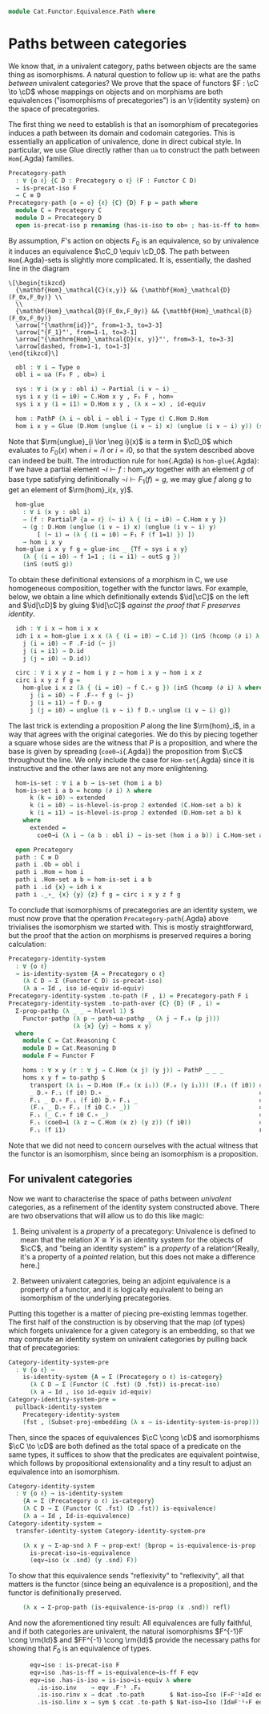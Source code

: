 <!--
```agda
open import Cat.Functor.Adjoint.Unique
open import Cat.Functor.Equivalence
open import Cat.Instances.Functor
open import Cat.Functor.Adjoint
open import Cat.Functor.Base
open import Cat.Univalent
open import Cat.Prelude

import Cat.Functor.Reasoning as Fr
import Cat.Reasoning

open Functor
```
-->

```agda
module Cat.Functor.Equivalence.Path where
```

# Paths between categories

We know that, _in_ a univalent category, paths between objects are the
same thing as isomorphisms. A natural question to follow up is: what are
the paths _between_ univalent categories? We prove that the space of
functors $F : \cC \to \cD$ whose mappings on objects and on
morphisms are both equivalences ("isomorphisms of precategories") is an
\r{identity system} on the space of precategories.

The first thing we need to establish is that an isomorphism of
precategories induces a path between its domain and codomain categories.
This is essentially an application of univalence, done in direct cubical
style. In particular, we use Glue directly rather than `ua` to construct
the path between `Hom`{.Agda} families.

```agda
Precategory-path
  : ∀ {o ℓ} {C D : Precategory o ℓ} (F : Functor C D)
  → is-precat-iso F
  → C ≡ D
Precategory-path {o = o} {ℓ} {C} {D} F p = path where
  module C = Precategory C
  module D = Precategory D
  open is-precat-iso p renaming (has-is-iso to ob≃ ; has-is-ff to hom≃)
```

By assumption, $F$'s action on objects $F_0$ is an equivalence, so by
univalence it induces an equivalence $\cC_0 \equiv \cD_0$. The
path between `Hom`{.Agda}-sets is slightly more complicated. It is,
essentially, the dashed line in the diagram

~~~{.quiver}
\[\begin{tikzcd}
  {\mathbf{Hom}_\mathcal{C}(x,y)} && {\mathbf{Hom}_\mathcal{D}(F_0x,F_0y)} \\
  \\
  {\mathbf{Hom}_\mathcal{D}(F_0x,F_0y)} && {\mathbf{Hom}_\mathcal{D}(F_0x,F_0y)}
  \arrow["{\mathrm{id}}", from=1-3, to=3-3]
  \arrow["{F_1}"', from=1-1, to=3-1]
  \arrow["{\mathrm{Hom}_\mathcal{D}(x, y)}"', from=3-1, to=3-3]
  \arrow[dashed, from=1-1, to=1-3]
\end{tikzcd}\]
~~~

```agda
  obl : ∀ i → Type o
  obl i = ua (F₀ F , ob≃) i

  sys : ∀ i (x y : obl i) → Partial (i ∨ ~ i) _
  sys i x y (i = i0) = C.Hom x y , F₁ F , hom≃
  sys i x y (i = i1) = D.Hom x y , (λ x → x) , id-equiv

  hom : PathP (λ i → obl i → obl i → Type ℓ) C.Hom D.Hom
  hom i x y = Glue (D.Hom (unglue (i ∨ ~ i) x) (unglue (i ∨ ~ i) y)) (sys i x y)
```

Note that $\rm{unglue}_{i \lor \neg i}(x)$ is a term in $\cD_0$ which
evaluates to $F_0(x)$ when $i = i1$ or $i = i0$, so that the system
described above can indeed be built. The introduction rule for
`hom`{.Agda} is `hom-glue`{.Agda}: If we have a partial element $\neg i
\vdash f : \hom_\mathcal{C} x y$ together with an element $g$ of base
type satisfying definitionally $\neg i \vdash F_1(f) = g$, we may glue
$f$ along $g$ to get an element of $\rm{hom}_i(x, y)$.

```agda
  hom-glue
    : ∀ i (x y : obl i)
    → (f : PartialP {a = ℓ} (~ i) λ { (i = i0) → C.Hom x y })
    → (g : D.Hom (unglue (i ∨ ~ i) x) (unglue (i ∨ ~ i) y)
        [ (~ i) ↦ (λ { (i = i0) → F₁ F (f 1=1) }) ])
    → hom i x y
  hom-glue i x y f g = glue-inc _ {Tf = sys i x y}
    (λ { (i = i0) → f 1=1 ; (i = i1) → outS g })
    (inS (outS g))
```

To obtain these definitional extensions of a morphism in C, we use
homogeneous composition, together with the functor laws. For example,
below, we obtain a line which definitionally extends $\id[\cC]$ on
the left and $\id[\cD]$ by gluing $\id[\cC]$ _against the proof that $F$
preserves identity_.

```agda
  idh : ∀ i x → hom i x x
  idh i x = hom-glue i x x (λ { (i = i0) → C.id }) (inS (hcomp (∂ i) λ where
    j (i = i0) → F .F-id (~ j)
    j (i = i1) → D.id
    j (j = i0) → D.id))

  circ : ∀ i x y z → hom i y z → hom i x y → hom i x z
  circ i x y z f g =
    hom-glue i x z (λ { (i = i0) → f C.∘ g }) (inS (hcomp (∂ i) λ where
      j (i = i0) → F .F-∘ f g (~ j)
      j (i = i1) → f D.∘ g
      j (j = i0) → unglue (i ∨ ~ i) f D.∘ unglue (i ∨ ~ i) g))
```

The last trick is extending a proposition $P$ along the line
$\rm{hom}_i$, in a way that agrees with the original categories. We do
this by piecing together a square whose sides are the witness that $P$
is a proposition, and where the base is given by spreading
(`coe0→i`{.Agda}) the proposition from $\cC$ throughout the line. We
only include the case for `Hom-set`{.Agda} since it is instructive and
the other laws are not any more enlightening.

```agda
  hom-is-set : ∀ i a b → is-set (hom i a b)
  hom-is-set i a b = hcomp (∂ i) λ where
      k (k = i0) → extended
      k (i = i0) → is-hlevel-is-prop 2 extended (C.Hom-set a b) k
      k (i = i1) → is-hlevel-is-prop 2 extended (D.Hom-set a b) k
    where
      extended =
        coe0→i (λ i → (a b : obl i) → is-set (hom i a b)) i C.Hom-set a b

  open Precategory
  path : C ≡ D
  path i .Ob = obl i
  path i .Hom = hom i
  path i .Hom-set a b = hom-is-set i a b
  path i .id {x} = idh i x
  path i ._∘_ {x} {y} {z} f g = circ i x y z f g
```

<!--
```agda
  path i .idr {x} {y} f =
    hcomp (∂ i) λ where
      k (k = i0) → extended
      k (i = i0) → C.Hom-set x y (f C.∘ C.id) f extended (C.idr f) k
      k (i = i1) → D.Hom-set x y (f D.∘ D.id) f extended (D.idr f) k
    where
      extended = coe0→i
        (λ i → (x y : obl i) (f : hom i x y) → circ i x x y f (idh i x) ≡ f) i
        (λ x y f → C.idr f) x y f
  path i .idl {x} {y} f =
    hcomp (∂ i) λ where
      k (k = i0) → extended
      k (i = i0) → C.Hom-set x y (C.id C.∘ f) f extended (C.idl f) k
      k (i = i1) → D.Hom-set x y (D.id D.∘ f) f extended (D.idl f) k
    where
      extended = coe0→i
        (λ i → (x y : obl i) (f : hom i x y) → circ i x y y (idh i y) f ≡ f) i
        (λ x y f → C.idl f) x y f
  path i .assoc {w} {x} {y} {z} f g h =
    hcomp (∂ i) λ where
      k (k = i0) → extended
      k (i = i0) →
        C.Hom-set w z (f C.∘ g C.∘ h) ((f C.∘ g) C.∘ h) extended (C.assoc f g h) k
      k (i = i1) →
        D.Hom-set w z (f D.∘ g D.∘ h) ((f D.∘ g) D.∘ h) extended (D.assoc f g h) k
    where
      extended = coe0→i
        (λ i → (w x y z : obl i) (f : hom i y z) (g : hom i x y) (h : hom i w x)
             → circ i w y z f (circ i w x y g h) ≡ circ i w x z (circ i x y z f g) h)
        i
        (λ _ _ _ _ f g h → C.assoc f g h) w x y z f g h
```
-->

To conclude that isomorphisms of precategories are an identity system,
we must now prove that the operation `Precategory-path`{.Agda} above
trivialises the isomorphism we started with. This is mostly
straightforward, but the proof that the action on morphisms is preserved
requires a boring calculation:

```agda
Precategory-identity-system
  : ∀ {o ℓ}
  → is-identity-system {A = Precategory o ℓ}
    (λ C D → Σ (Functor C D) is-precat-iso)
    (λ a → Id , iso id-equiv id-equiv)
Precategory-identity-system .to-path (F , i) = Precategory-path F i
Precategory-identity-system .to-path-over {C} {D} (F , i) =
  Σ-prop-pathp (λ _ _ → hlevel 1) $
    Functor-pathp (λ p → path→ua-pathp _ (λ j → F.₀ (p j)))
                  (λ {x} {y} → homs x y)
  where
    module C = Cat.Reasoning C
    module D = Cat.Reasoning D
    module F = Functor F

    homs : ∀ x y (r : ∀ j → C.Hom (x j) (y j)) → PathP _ _ _
    homs x y f = to-pathp $
      transport (λ i₁ → D.Hom (F.₀ (x i₁)) (F.₀ (y i₁))) (F.₁ (f i0)) ≡⟨ Hom-transport D (λ i → F.₀ (x i)) (λ i → F.₀ (y i)) (F.₁ (f i0)) ⟩
      _ D.∘ F.₁ (f i0) D.∘ _                                          ≡⟨ ap D.to (ap-F₀-to-iso F (λ i → y i)) D.⟩∘⟨ (refl D.⟩∘⟨ ap D.from (ap-F₀-to-iso F (λ i → x i))) ⟩
      F.₁ _ D.∘ F.₁ (f i0) D.∘ F.₁ _                                  ≡˘⟨ D.refl⟩∘⟨ F.F-∘ _ _ ⟩
      (F.₁ _ D.∘ F.₁ (f i0 C.∘ _))                                    ≡˘⟨ F.F-∘ _ _ ⟩
      F.₁ (_ C.∘ f i0 C.∘ _)                                          ≡˘⟨ ap F.₁ (Hom-transport C (λ i → x i) (λ i → y i) (f i0)) ⟩
      F.₁ (coe0→1 (λ z → C.Hom (x z) (y z)) (f i0))                   ≡⟨ ap F.₁ (from-pathp (λ i → f i)) ⟩
      F.₁ (f i1)                                                      ∎
```

Note that we did not need to concern ourselves with the actual witness
that the functor is an isomorphism, since being an isomorphism is a
proposition.

## For univalent categories

Now we want to characterise the space of paths between _univalent_
categories, as a refinement of the identity system constructed above.
There are two observations that will allow us to do this like magic:

1. Being univalent is a _property_ of a precategory: Univalence is
defined to mean that the relation $X \cong Y$ is an identity system for
the objects of $\cC$, and "being an identity system" is a _property_
of a relation^[Really, it's a property of a _pointed_ relation, but this
does not make a difference here.]

2. Between univalent categories, being an adjoint equivalence is a
property of a functor, and it is logically equivalent to being an
isomorphism of the underlying precategories.

Putting this together is a matter of piecing pre-existing lemmas
together. The first half of the construction is by observing that the
map (of types) which forgets univalence for a given category is an
embedding, so that we may compute an identity system on univalent
categories by pulling back that of precategories:

```agda
Category-identity-system-pre
  : ∀ {o ℓ} →
    is-identity-system {A = Σ (Precategory o ℓ) is-category}
      (λ C D → Σ (Functor (C .fst) (D .fst)) is-precat-iso)
      (λ a → Id , iso id-equiv id-equiv)
Category-identity-system-pre =
  pullback-identity-system
    Precategory-identity-system
    (fst , (Subset-proj-embedding (λ x → is-identity-system-is-prop)))
```

<!--
```agda
module
  _ {o o′ ℓ ℓ′} {C : Precategory o ℓ} {D : Precategory o′ ℓ′}
    (F : Functor C D)
    (eqv : is-equivalence F)
  where

  private
    open is-equivalence eqv
    module C = Cat.Reasoning C
    module D = Cat.Reasoning D
    module F = Fr F
  open _=>_

```
-->

Then, since the spaces of equivalences $\cC \cong \cD$ and
isomorphisms $\cC \to \cD$ are both defined as the total space of
a predicate on the same types, it suffices to show that the predicates
are equivalent pointwise, which follows by propositional extensionality
and a tiny result to adjust an equivalence into an isomorphism.

```agda
Category-identity-system
  : ∀ {o ℓ} → is-identity-system
    {A = Σ (Precategory o ℓ) is-category}
    (λ C D → Σ (Functor (C .fst) (D .fst)) is-equivalence)
    (λ a → Id , Id-is-equivalence)
Category-identity-system =
  transfer-identity-system Category-identity-system-pre

    (λ x y → Σ-ap-snd λ F → prop-ext! {bprop = is-equivalence-is-prop (x .snd) F}
      is-precat-iso→is-equivalence
      (eqv→iso (x .snd) (y .snd) F))
```

To show that this equivalence sends "reflexivity" to "reflexivity", all
that matters is the functor (since being an equivalence is a
proposition), and the functor is definitionally preserved.

```agda
    (λ x → Σ-prop-path (is-equivalence-is-prop (x .snd)) refl)
```

<!--
```agda
  where
    module
      _ {C D : Precategory _ _} (ccat : is-category C) (dcat : is-category D)
      (F : Functor C D) (eqv : is-equivalence F)
      where
      open is-precat-iso
      open is-equivalence
```
-->

And now the aforementioned tiny result: All equivalences are fully
faithful, and if both categories are univalent, the natural isomorphisms
$F^{-1}F \cong \rm{Id}$ and $FF^{-1} \cong \rm{Id}$ provide the
necessary paths for showing that $F_0$ is an equivalence of types.

```agda
      eqv→iso : is-precat-iso F
      eqv→iso .has-is-ff = is-equivalence→is-ff F eqv
      eqv→iso .has-is-iso = is-iso→is-equiv λ where
        .is-iso.inv    → eqv .F⁻¹ .F₀
        .is-iso.rinv x → dcat .to-path       $ Nat-iso→Iso (F∘F⁻¹≅Id eqv) _
        .is-iso.linv x → sym $ ccat .to-path $ Nat-iso→Iso (Id≅F⁻¹∘F eqv) _
```
